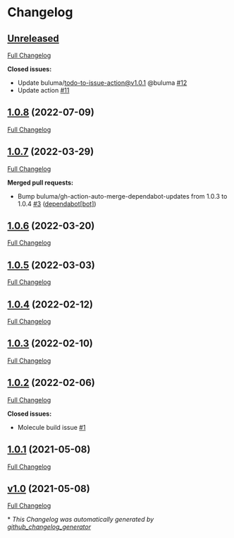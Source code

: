 # Changelog

## [Unreleased](https://github.com/buluma/ansible-role-logrotate/tree/HEAD)

[Full Changelog](https://github.com/buluma/ansible-role-logrotate/compare/1.0.8...HEAD)

**Closed issues:**

- Update buluma/todo-to-issue-action@v1.0.1 @buluma [\#12](https://github.com/buluma/ansible-role-logrotate/issues/12)
- Update action [\#11](https://github.com/buluma/ansible-role-logrotate/issues/11)

## [1.0.8](https://github.com/buluma/ansible-role-logrotate/tree/1.0.8) (2022-07-09)

[Full Changelog](https://github.com/buluma/ansible-role-logrotate/compare/1.0.7...1.0.8)

## [1.0.7](https://github.com/buluma/ansible-role-logrotate/tree/1.0.7) (2022-03-29)

[Full Changelog](https://github.com/buluma/ansible-role-logrotate/compare/1.0.6...1.0.7)

**Merged pull requests:**

- Bump buluma/gh-action-auto-merge-dependabot-updates from 1.0.3 to 1.0.4 [\#3](https://github.com/buluma/ansible-role-logrotate/pull/3) ([dependabot[bot]](https://github.com/apps/dependabot))

## [1.0.6](https://github.com/buluma/ansible-role-logrotate/tree/1.0.6) (2022-03-20)

[Full Changelog](https://github.com/buluma/ansible-role-logrotate/compare/1.0.5...1.0.6)

## [1.0.5](https://github.com/buluma/ansible-role-logrotate/tree/1.0.5) (2022-03-03)

[Full Changelog](https://github.com/buluma/ansible-role-logrotate/compare/1.0.4...1.0.5)

## [1.0.4](https://github.com/buluma/ansible-role-logrotate/tree/1.0.4) (2022-02-12)

[Full Changelog](https://github.com/buluma/ansible-role-logrotate/compare/1.0.3...1.0.4)

## [1.0.3](https://github.com/buluma/ansible-role-logrotate/tree/1.0.3) (2022-02-10)

[Full Changelog](https://github.com/buluma/ansible-role-logrotate/compare/1.0.2...1.0.3)

## [1.0.2](https://github.com/buluma/ansible-role-logrotate/tree/1.0.2) (2022-02-06)

[Full Changelog](https://github.com/buluma/ansible-role-logrotate/compare/1.0.1...1.0.2)

**Closed issues:**

- Molecule build issue [\#1](https://github.com/buluma/ansible-role-logrotate/issues/1)

## [1.0.1](https://github.com/buluma/ansible-role-logrotate/tree/1.0.1) (2021-05-08)

[Full Changelog](https://github.com/buluma/ansible-role-logrotate/compare/v1.0...1.0.1)

## [v1.0](https://github.com/buluma/ansible-role-logrotate/tree/v1.0) (2021-05-08)

[Full Changelog](https://github.com/buluma/ansible-role-logrotate/compare/55ada4f55fc22d2f83c934887a558a6fe49214df...v1.0)



\* *This Changelog was automatically generated by [github_changelog_generator](https://github.com/github-changelog-generator/github-changelog-generator)*

